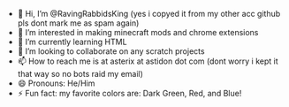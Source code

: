 - 👋 Hi, I’m @RavingRabbidsKing (yes i copyed it from my other acc github pls dont mark me as spam again)
- 👀 I’m interested in making minecraft mods and chrome extensions
- 🌱 I’m currently learning HTML
- 💞️ I’m looking to collaborate on any scratch projects
- 📫 How to reach me is at asterix at astidon dot com (dont worry i kept it that way so no bots raid my email)
- 😄 Pronouns: He/Him
- ⚡ Fun fact: my favorite colors are: Dark Green, Red, and Blue!

<!---
RavingRabbidsKing/RavingRabbidsKing is a ✨ special ✨ repository because its `README.md` (this file) appears on your GitHub profile.
You can click the Preview link to take a look at your changes.
--->
